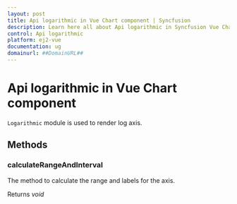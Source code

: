 ```yaml
---
layout: post
title: Api logarithmic in Vue Chart component | Syncfusion
description: Learn here all about Api logarithmic in Syncfusion Vue Chart component of Syncfusion Essential JS 2 and more.
control: Api logarithmic 
platform: ej2-vue
documentation: ug
domainurl: ##DomainURL##
---
```


# Api logarithmic in Vue Chart component

`Logarithmic` module is used to render log axis.

## Methods

### calculateRangeAndInterval

The method to calculate the range and labels for the axis.

Returns *void*
